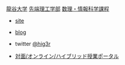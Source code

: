 [龍谷大学](https://www.ryukoku.ac.jp) [先端理工学部](https://www.rikou.ryukoku.ac.jp) [数理・情報科学課程](https://www.math.ryukoku.ac.jp)

* [site](https://hig3.net)
* [blog](https://hig3r.hatenadiary.com)
* twitter [@hig3r](https://twitter.com/hig3r)

* [対面/オンライン/ハイブリッド授業ポータル](https://hig3r.github.io/online-edu)
